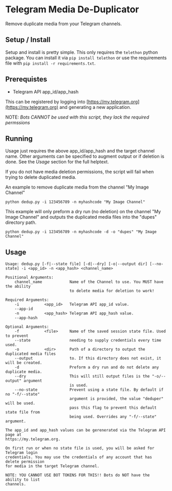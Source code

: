 # Telegram Media De-Duplicator

Remove duplicate media from your Telegram channels.

## Setup / Install

Setup and install is pretty simple. This only requires the `telethon` python package.
You can install it via `pip install telethon` or use the requirements file with
`pip install -r requirements.txt`.

## Prerequistes

- Telegram API app_id/app_hash

This can be registered by logging into [https://my.telegram.org](https://my.telegram.org)
and generating a new application.

NOTE: _Bots CANNOT be used with this script, they lack the required permssions_

## Running

Usage just requires the above app_id/app_hash and the target channel name.
Other arguments can be specified to augment output or if deletion is done.
See the _Usage_ section for the full helptext.

If you do not have media deletion permissions, the script will fail when trying
to delete duplicated media.

An example to remove duplicate media from the channel "My Image Channel"

```shell
python dedup.py -i 123456789 -n myhashcode "My Image Channel"
```

This example will only preform a dry run (no deletion) on the channel "My Image Channel"
and outputs the duplicated media files into the "dupes" directory path.

```shell
python dedup.py -i 123456789 -n myhashcode -d -o "dupes" "My Image Channel"
```

## Usage

```text
Usage: dedup.py [-f|--state file] [-d|--dry] [-o|--output dir] [--no-state] -i <app_id> -n <app_hash> <channel_name>

Positional Arguments:
    channel_name            Name of the Channel to use. You MUST have the ability
                            to delete media for deletion to work!

Required Arguments:
    -i           <app_id>   Telegram API app_id value.
    --app-id
    -n           <app_hash> Telegram API app_hash value.
    --app-hash

Optional Arguments:
    -f           <file>     Name of the saved session state file. Used to prevent
    --state                 needing to supply credentials every time used.
    -o           <dir>      Path of a directory to output the duplicated media files
    --output                to. If this directory does not exist, it will be created.
    -d                      Preform a dry run and do not delete any duplicate media.
    --dry                   This will still output files is the "-o/--output" argument
                            is used.
    --no-state              Prevent using a state file. By default if no "-f/--state"
                            argument is provided, the value "deduper" will be used.
                            pass this flag to prevent this default state file from
                            being used. Overrides any "-f/--state" argument.

The app_id and app_hash values can be gerenerated via the Telegram API page at
https://my.telegram.org.

On first run or when no state file is used, you will be asked for Telegram login
credentials. You may use the credentials of any account that has delete permission
for media in the target Telegram channel.

NOTE: YOU CANNOT USE BOT TOKENS FOR THIS!! Bots do NOT have the ability to list
channels.
```
